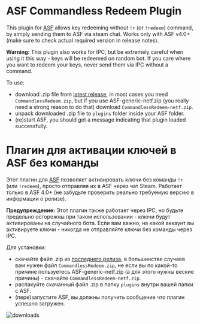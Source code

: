 # ASF Commandless Redeem Plugin
This plugin for [ASF](https://github.com/JustArchiNET/ArchiSteamFarm/) allows key redeeming without `!r` (or `!redeem`) command, by simply sending them to ASF via steam chat. Works only with ASF v4.0+ (make sure to check actual required version in release notes). 

**Warning:** This plugin also works for IPC, but be extremely careful when using it this way - keys will be redeemed on random bot. If you care where you want to redeem your keys, never send them via IPC without a command.

To use:
- download .zip file from [latest release](https://github.com/Ryzhehvost/Commandless-Redeem/releases/latest), in most cases you need `CommandlessRedeem.zip`, but if you use ASF-generic-netf.zip (you really need a strong reason to do that) download `CommandlessRedeem-netf.zip`.
- unpack downloaded .zip file to `plugins` folder inside your ASF folder.
- (re)start ASF, you should get a message indicating that plugin loaded successfully. 


# Плагин для активации ключей в ASF без команды
Этот плагин для [ASF](https://github.com/JustArchiNET/ArchiSteamFarm/) позволяет активировать ключи без команды `!r` (или `!redeem`), просто отправляя их в ASF через чат Steam. Работает только в ASF 4.0+ (не забудьте проверить реально требуемую версию в информации о релизе).

**Предупреждение:** Этот плагин также работает через IPC, но будьте предельно осторожны при таком использовании - ключи будут активированы на случайного бота. Если вам важно, на какой аккаунт вы активируете ключи - никогда не отправляйте ключи без команды через IPC.

Для установки:
- скачайте файл .zip из [последнего релиза](https://github.com/Ryzhehvost/Commandless-Redeem/releases/latest), в большинстве случаев вам нужен файл `CommandlessRedeem.zip`, не если вы по какой-то причине пользуетесь ASF-generic-netf.zip (а для этого нужны веские причины) - скачайте `CommandlessRedeem-netf.zip`.
- распакуйте скачанный файл .zip в папку `plugins` внутри вашей папки с ASF.
- (пере)запустите ASF, вы должны получить сообщение что плагин успешно загружен. 

![downloads](https://img.shields.io/github/downloads/Ryzhehvost/Commandless-Redeem/total.svg?style=social)
